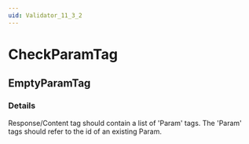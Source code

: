 ```yaml
---
uid: Validator_11_3_2
---
```


# CheckParamTag

## EmptyParamTag

<!-- Description, Properties, ... sections are auto-generated. -->
<!-- REPLACE ME AUTO-GENERATION -->

### Details

Response/Content tag should contain a list of 'Param' tags. The 'Param' tags should refer to the id of an existing Param.

<!-- Uncomment to add example code -->
<!--### Example code-->
